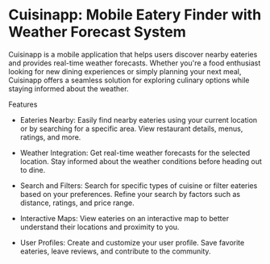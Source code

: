# Cuisinapp: Mobile Eatery Finder with Weather Forecast System

Cuisinapp is a mobile application that helps users discover nearby eateries and provides real-time weather forecasts. Whether you're a food enthusiast looking for new dining experiences or simply planning your next meal, Cuisinapp offers a seamless solution for exploring culinary options while staying informed about the weather.

Features

 - Eateries Nearby: Easily find nearby eateries using your current location or by searching for a specific area. View restaurant details, menus, ratings, and more.

- Weather Integration: Get real-time weather forecasts for the selected location. Stay informed about the weather conditions before heading out to dine.

- Search and Filters: Search for specific types of cuisine or filter eateries based on your preferences. Refine your search by factors such as distance, ratings, and price range.

- Interactive Maps: View eateries on an interactive map to better understand their locations and proximity to you.

- User Profiles: Create and customize your user profile. Save favorite eateries, leave reviews, and contribute to the community.

